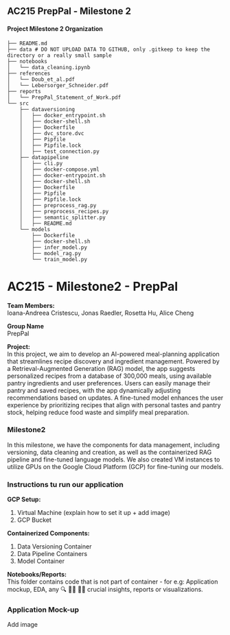 ## AC215 PrepPal - Milestone 2

#### Project Milestone 2 Organization

```
├── README.md
├── data # DO NOT UPLOAD DATA TO GITHUB, only .gitkeep to keep the directory or a really small sample
├── notebooks
│   └── data_cleaning.ipynb
├── references
│   └── Doub_et_al.pdf
│   └── Lebersorger_Schneider.pdf
├── reports
│   └── PrepPal_Statement_of_Work.pdf
└── src
    ├── dataversioning
    │   ├── docker_entrypoint.sh
    │   ├── docker-shell.sh
    │   ├── Dockerfile
    │   ├── dvc_store.dvc
    │   ├── Pipfile
    │   ├── Pipfile.lock
    │   ├── test_connection.py
    ├── datapipeline
    │   ├── cli.py
    │   ├── docker-compose.yml
    │   ├── docker-entrypoint.sh
    │   ├── docker-shell.sh
    │   ├── Dockerfile
    │   ├── Pipfile
    │   ├── Pipfile.lock
    │   ├── preprocess_rag.py
    │   ├── preprocess_recipes.py
    │   ├── semantic_splitter.py
    │   ├── README.md
    └── models
        ├── Dockerfile
        ├── docker-shell.sh
        ├── infer_model.py
        ├── model_rag.py
        └── train_model.py
```

# AC215 - Milestone2 - PrepPal

**Team Members:** <br>
Ioana-Andreea Cristescu, Jonas Raedler, Rosetta Hu, Alice Cheng

**Group Name** <br>
PrepPal

**Project:** <br>
In this project, we aim to develop an AI-powered meal-planning application that streamlines recipe discovery and ingredient management. Powered by a Retrieval-Augmented Generation (RAG) model, the app suggests personalized recipes from a database of 300,000 meals, using available pantry ingredients and user preferences. Users can easily manage their pantry and saved recipes, with the app dynamically adjusting recommendations based on updates. A fine-tuned model enhances the user experience by prioritizing recipes that align with personal tastes and pantry stock, helping reduce food waste and simplify meal preparation.

### Milestone2

In this milestone, we have the components for data management, including versioning, data cleaning and creation, as well as the containerized RAG pipeline and fine-tuned language models. We also created VM instances to utilize GPUs on the Google Cloud Platform (GCP) for fine-tuning our models.

### Instructions tu run our application 

**GCP Setup:** <br>
1. Virtual Machine (explain how to set it up + add image)
2. GCP Bucket 

**Containerized Components:** <br>
1. Data Versioning Container
2. Data Pipeline Containers
3. Model Container 

<!-- **Models container**

- This container has scripts for model training, rag pipeline and inference
- Instructions for running the model container - `Instructions here` -->

**Notebooks/Reports:** <br>
This folder contains code that is not part of container - for e.g: Application mockup, EDA, any 🔍 🕵️‍♀️ 🕵️‍♂️ crucial insights, reports or visualizations.

### Application Mock-up
Add image 
